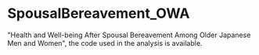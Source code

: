 # SpousalBereavement_OWA
"Health and Well-being After Spousal Bereavement Among Older Japanese Men and Women", the code used in the analysis is available.

